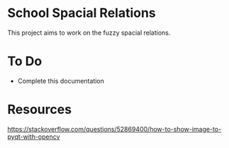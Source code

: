 # School Spacial Relations

This project aims to work on the fuzzy spacial relations.

# To Do

  * Complete this documentation


# Resources

https://stackoverflow.com/questions/52869400/how-to-show-image-to-pyqt-with-opencv
